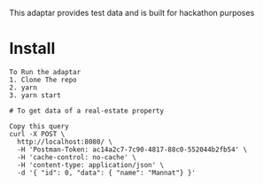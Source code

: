 This adaptar provides test data and is built for hackathon purposes

# Install
```
To Run the adaptar
1. Clone The repo
2. yarn
3. yarn start
```

```
# To get data of a real-estate property

Copy this query
curl -X POST \
  http://localhost:8080/ \
  -H 'Postman-Token: ac14a2c7-7c90-4817-88c0-552044b2fb54' \
  -H 'cache-control: no-cache' \
  -H 'content-type: application/json' \
  -d '{ "id": 0, "data": { "name": "Mannat"} }'
  
```
